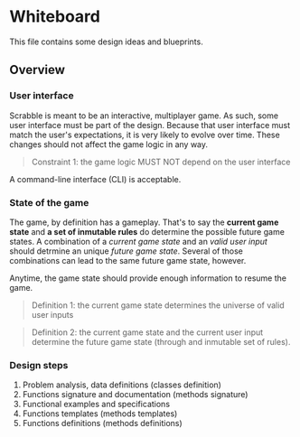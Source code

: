 Whiteboard
==========

This file contains some design ideas and blueprints.

Overview
--------

### User interface

Scrabble is meant to be an interactive, multiplayer game. As such, some user interface must be part of the design. Because that user interface must match the user's expectations, it is very likely to evolve over time. These changes should not affect the game logic in any way.

> Constraint 1: the game logic MUST NOT depend on the user interface

A command-line interface (CLI) is acceptable.

### State of the game

The game, by definition has a gameplay. That's to say the **current game state** and **a set of inmutable rules** do determine the possible future game states.
A combination of a _current game state_ and an _valid user input_ should detrmine an unique _future game state_. Several of those combinations can lead to the same future game state, however.

Anytime, the game state should provide enough information to resume the game.

> Definition 1: the current game state determines the universe of valid user inputs

> Definition 2: the current game state and the current user input determine the future game state (through and inmutable set of rules).

### Design steps

1. Problem analysis, data definitions (classes definition)
1. Functions signature and documentation (methods signature)
1. Functional examples and specifications
1. Functions templates (methods templates)
1. Functions definitions (methods definitions)
